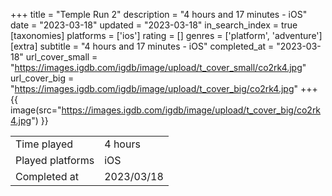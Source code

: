 +++
title = "Temple Run 2"
description = "4 hours and 17 minutes - iOS"
date = "2023-03-18"
updated = "2023-03-18"
in_search_index = true
[taxonomies]
platforms = ['ios']
rating = []
genres = ['platform', 'adventure']
[extra]
subtitle = "4 hours and 17 minutes - iOS"
completed_at = "2023-03-18"
url_cover_small = "https://images.igdb.com/igdb/image/upload/t_cover_small/co2rk4.jpg"
url_cover_big = "https://images.igdb.com/igdb/image/upload/t_cover_big/co2rk4.jpg"
+++
{{ image(src="https://images.igdb.com/igdb/image/upload/t_cover_big/co2rk4.jpg") }}

|              |            |
| ------------ | ---------- |
| Time played  | 4 hours |
| Played platforms    | iOS |
| Completed at | 2023/03/18 |


